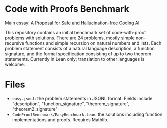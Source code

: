 # Code with Proofs Benchmark

Main essay: [A Proposal for Safe and Hallucination-free Coding AI](https://gasstationmanager.github.io/ai/2024/11/04/a-proposal.html)

This repository contains an initial benchmark set of code-with-proof problems with solutions.
There are 24 problems, mostly simple non-recursive functions and simple recursion on 
natural numbers and lists. Each problem statement consists of a natural language description, a function signature,
and the formal specification consisting of up to two theorem statements. Currently in Lean only; translation to
other languages is welcome.

# Files
- `easy.jsonl`: the problem statements in JSONL format. Fields include "description", "function_signature", "theorem_signature", "theorem2_signature"
- `CodeProofBenchmark/EasyBenchmark.lean`: the solutions including function implementations and proofs. Requires Mathlib. 
